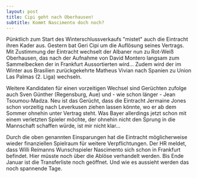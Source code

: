 ```yaml
---
layout: post
title: Cipi geht nach Oberhausen!
subtitle: Kommt Nascimento doch noch?
---
```


Pünktlich zum Start des Winterschlussverkaufs "mistet" auch die Eintracht ihren Kader aus. Gestern bat Geri Cipi um die Auflösung seines Vertrags. Mit Zustimmung der Eintracht wechselt der Albaner nun zu Rot-Weiß Oberhausen, das nach der Aufnahme von David Montero langsam zum Sammelbecken der in Frankfurt Aussortierten wird... Zudem wird der im Winter aus Brasilien zurückgekehrte Matheus Vivian nach Spanien zu Union Las Palmas (2. Liga) wechseln.

Weitere Kandidaten für einen vorzeitigen Wechsel sind Gerüchten zufolge auch Sven Günther (Regensburg, Aue) und - wie schon länger - Jean Tsoumou-Madza. Neu ist das Gerücht, dass die Eintracht Jermaine Jones schon vorzeitig nach Leverkusen ziehen lassen könnte, wo er ab dem Sommer ohnehin unter Vertrag steht. Was Bayer allerdings jetzt schon mit einem verletzten Spieler möchte, der ohnehin nicht den Sprung in die Mannschaft schaffen würde, ist mir nicht klar...

Durch die oben genannten Einsparungen hat die Eintracht möglicherweise wieder finanziellen Spielraum für weitere Verpflichtungen. Der HR meldet, dass Willi Reimanns Wunschspieler Nascimento sich schon in Frankfurt befindet. Hier müsste noch über die Ablöse verhandelt werden. Bis Ende Januar ist die Transferliste noch geöffnet. Und wie es aussieht werden das noch spannende Tage.

